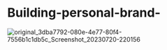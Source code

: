 # Building-personal-brand-
![original_3dba7792-080e-4e77-80f4-7556b1c1db5c_Screenshot_20230720-220156](https://github.com/005tuhin/Building-personal-brand-/assets/167516573/addb2ee1-9e7c-4723-88b0-af288de23e8a)
